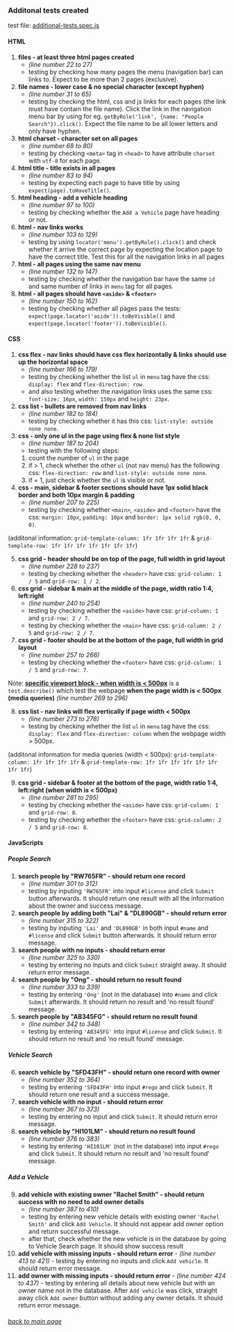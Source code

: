 ### Additonal tests created
test file: [additional-tests.spec.js](/tests-files/additional-tests.spec.js)

#### HTML
1. <strong>files - at least three html pages created</strong>
   - <em>(line number 22 to 27)</em>
   - testing by checking how many pages the menu (navigation bar) can links to. Expect to be more than 2 pages (exclusive).
2. <strong>file names - lower case & no special character (except hyphen)</strong>
   - <em>(line number 31 to 65)</em>
   - testing by checking the html, css and js links for each pages (the link must have contain the file name). Click the link in the navigation menu bar by using for eg. `getByRole('link', {name: "People Search"}).click()`. Expect the file name to be all lower letters and only have hyphen.
3. <strong>html charset - character set on all pages</strong>
   - <em>(line number 68 to 80)</em>
   - testing by checking `<meta>` tag in `<head>` to have attribute `charset` with `utf-8` for each page.
4. <strong>html title - title exists in all pages</strong>
   - <em>(line number 83 to 94)</em>
   - testing by expecting each page to have title by using `expect(page).toHaveTitle()`.
5. <strong>html heading - add a vehicle heading</strong>
   - <em>(line number 97 to 100)</em>
   - testing by checking whether the `Add a Vehicle` page have heading or not.
6. <strong>html - nav links works</strong>
   - <em>(line number 103 to 129)</em>
   - testing by using `locator('menu').getByRole().click()` and check whether it arrive the correct page by expecting the location page to have the correct title. Test this for all the navigation links in all pages
7. <strong>html - all pages using the same nav menu</strong>
   - <em>(line number 132 to 147)</em>
   - testing by checking whether the navigation bar have the same `id` and same number of links in `menu` tag for all pages.
8. <strong>html - all pages should have `<aside>` & `<footer>`</strong>
   - <em>(line number 150 to 162)</em>
   - testing by checking whether all pages pass the tests: `expect(page.locator('aside')).toBeVisible()` and `expect(page.locator('footer')).toBeVisible()`.

#### CSS
1. <strong>css flex - nav links should have css flex horizontally & links should use up the horizontal space</strong>
   - <em>(line number 166 to 179)</em>
   - testing by checking whether the list `ul` in `menu` tag have the css: `display: flex` and `flex-direction: row`.
   - and also testing whether the navigation links uses the same css: `font-size: 16px`, `width: 150px` and `height: 23px`.
2. <strong>css list - bullets are removed from nav links</strong>
   - <em>(line number 182 to 184)</em>
   - testing by checking whether it has this css: `list-style: outside none none`.
3. <strong>css - only one ul in the page using flex & none list style</strong>
   - <em>(line number 187 to 204)</em>
   - testing with the following steps:
    1. count the number of `ul` in the page
    2. if > 1, check whether the other `ul` (not nav menu) has the following css: `flex-direction: row` and `list-style: outside none none`.
    3. if = 1, just check whether the `ul` is visible or not.
4. <strong>css - main, sidebar & footer sections should have 1px solid black border and both 10px margin & padding</strong>
   - <em>(line number 207 to 225)</em>
   - testing by checking whether `<main>`, `<aside>` and `<footer>` have the css: `margin: 10px`, `padding: 10px` and `border: 1px solid rgb(0, 0, 0)`.

(additonal information: `grid-template-column: 1fr 1fr 1fr 1fr` & `grid-template-row: 1fr 1fr 1fr 1fr 1fr 1fr 1fr`)

5. <strong>css grid - header should be on top of the page, full width in grid layout</strong>
   - <em>(line number 228 to 237)</em>
   - testing by checking whether the `<header>` have css: `grid-column: 1 / 5` and `grid-row: 1 / 2`.
6. <strong>css grid - sidebar & main at the middle of the page, width ratio 1:4, left:right</strong>
   - <em>(line number 240 to 254)</em>
    - testing by checking whether the `<aside>` have css: `grid-column: 1` and `grid-row: 2 / 7`.
    - testing by checking whether the `<main>` have css: `grid-column: 2 / 5` and `grid-row: 2 / 7`.
7. <strong>css grid - footer should be at the bottom of the page, full width in grid layout</strong>
   - <em>(line number 257 to 266)</em>
   - testing by checking whether the `<footer>` have css: `grid-column: 1 / 5` and `grid-row: 7`.

Note: <strong><u>specific viewport block - when width is < 500px</u></strong> is a `test.describe()` which test the webpage <strong>when the page width is < 500px (media queries)</strong> <em>(line number 269 to 296)</em>

8. <strong>css list - nav links will flex vertically if page width < 500px</strong>
   - <em>(line number 273 to 278)</em>
   - testing by checking whether the list `ul` in `menu` tag have the css: `display: flex` and `flex-direction: column` when the webpage width > 500px.

(additonal information for media queries (width < 500px): `grid-template-column: 1fr 1fr 1fr 1fr` & `grid-template-row: 1fr 1fr 1fr 1fr 1fr 1fr 1fr 1fr`)

9. <strong>css grid - sidebar & footer at the bottom of the page, width ratio 1:4, left:right (when width is < 500px)</strong>
    - <em>(line number 281 to 295)</em>
    - testing by checking whether the `<aside>` have css: `grid-column: 1` and `grid-row: 8`.
    - testing by checking whether the `<footer>` have css: `grid-column: 2 / 5` and `grid-row: 8`.

#### JavaScripts
##### People Search
1. <strong>search people by "RW765FR" - should return one record</strong>
   - <em>(line number 301 to 312)</em>
   - testing by inputing `'RW765FR'` into input `#license` and click `Submit` button afterwards. It should return one result with all the information about the owner and success message.
2. <strong>search people by adding both "Lai" & "DL890GB" - should return error</strong>
   - <em>(line number 315 to 322)</em>
   - testing by inputing `'Lai'` and `'DL890GB'` in both input `#name` and `#license` and click `Submit` button afterwards. It should return error message.
3. <strong>search people with no inputs - should return error</strong>
   - <em>(line number 325 to 330)</em>
   - testing by entering no inputs and click `Submit` straight away. It should return error message.
4. <strong>search people by "Ong" - should return no result found</strong>
   - <em>(line number 333 to 339)</em>
   - testing by entering `'Ong'` (not in the database) into `#name` and click `Submit` afterwards. It should return no result and 'no result found' message.
5. <strong>search people by "AB345FG" - should return no result found</strong>
   - <em>(line number 342 to 348)</em>
    - testing by entering `'AB345FG'` into input `#license` and click `Submit`. It should return no result and 'no result found' message.
##### Vehicle Search
6. <strong>search vehicle by "SFD43FH" - should return one record with owner</strong>
   - <em>(line number 352 to 364)</em>
   - testing by entering `'SFD43FH'` into input `#rego` and click `Submit`. It should return one result and a success message.
7. <strong>search vehicle with no input - should return error</strong>
   - <em>(line number 367 to 373)</em>
   - testing by entering no input and click `Submit`. It should return error message.
8. <strong>search vehicle by "HI101LM" - should return no result found</strong>
   - <em>(line number 376 to 383)</em>
   - testing by entering `'HI101LM'` (not in the database) into input `#rego` and click `Submit`. It should return no result and 'no result found' message.
##### Add a Vehicle
9. <strong>add vehicle with existing owner "Rachel Smith" - should return success with no need to add owner details</strong>
    - <em>(line number 387 to 410)</em>
    - testing by entering new vehicle details with existing owner `'Rachel Smith'` and click `Add Vehicle`. It should not appear add owner option and return successful message.
    - after that, check whether the new vehicle is in the database by going to Vehicle Search page. It should show success result
10.  <strong>add vehicle with missing inputs - should return error</strong>
    - <em>(line number 413 to 421)</em>
    - testing by entering no inputs and click `Add vehicle`. It should return error message.
11.  <strong>add owner with missing inputs - should return error</strong>
    - <em>(line number 424 to 437)</em>
    - testing by entering all details about new vehicle but with an owner name not in the database. After `Add vehicle` was click, straight away click `Add owner` button without adding any owner details. It should return error message.


###### [back to main page](../README.md)